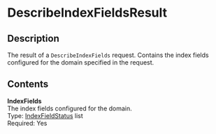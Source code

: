 # DescribeIndexFieldsResult<a name="API_DescribeIndexFieldsResult"></a>

## Description<a name="API_DescribeIndexFieldsResult_Description"></a>

The result of a `DescribeIndexFields` request\. Contains the index fields configured for the domain specified in the request\.

## Contents<a name="API_DescribeIndexFieldsResult_Contents"></a>

 **IndexFields**   
The index fields configured for the domain\.  
Type: [IndexFieldStatus](API_IndexFieldStatus.md) list   
 Required: Yes 